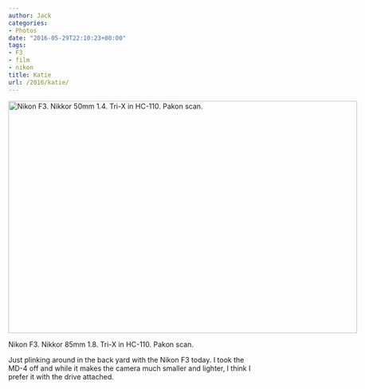 ```yaml
---
author: Jack
categories:
- Photos
date: "2016-05-29T22:10:23+00:00"
tags:
- F3
- film
- nikon
title: Katie
url: /2016/katie/
---
```


<div id="attachment_5246" style="width: 710px" class="wp-caption alignright">
  <img class="size-large wp-image-5246" src="/img/2016/05/2016-Roll-015_33_Katie-1024x682.jpg" alt="Nikon F3. Nikkor 50mm 1.4. Tri-X in HC-110. Pakon scan." width="700" height="466" srcset="/img/2016/05/2016-Roll-015_33_Katie.jpg 1024w, /img/2016/05/2016-Roll-015_33_Katie-300x200.jpg 300w, /img/2016/05/2016-Roll-015_33_Katie-768x512.jpg 768w, /img/2016/05/2016-Roll-015_33_Katie-700x466.jpg 700w" sizes="(max-width: 700px) 100vw, 700px" />
  
  <p class="wp-caption-text">
    Nikon F3. Nikkor 85mm 1.8. Tri-X in HC-110. Pakon scan.
  </p>
</div>

Just plinking around in the back yard with the Nikon F3 today. I took the MD-4 off and while it makes the camera much smaller and lighter, I think I prefer it with the drive attached.